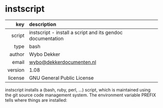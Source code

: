 # instscript
|     key | description
|     ---:|:---
|  script | instscript - install a script and its gendoc documentation
|    type | bash
|  author | Wybo Dekker
|   email | wybo@dekkerdocumenten.nl
| version | 1.08
| license | GNU General Public License

instscript installs a (bash, ruby, perl, ...) script, which
is maintained using the git source code management system.
The environment variable PREFIX tells where things are
installed:
